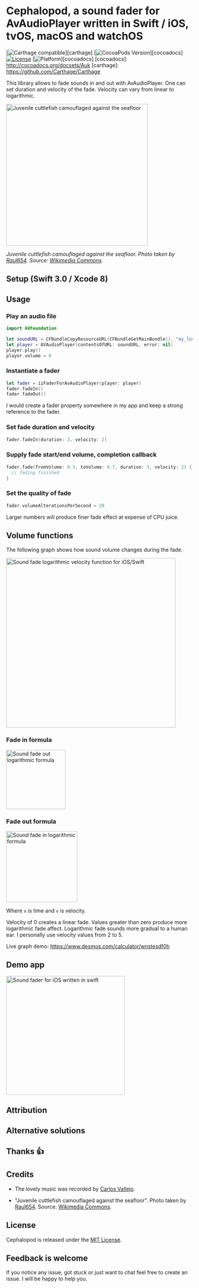 # Cephalopod, a sound fader for AvAudioPlayer written in Swift / iOS, tvOS, macOS and watchOS

[![Carthage compatible](https://img.shields.io/badge/Carthage-compatible-4BC51D.svg?style=flat)][carthage]
[![CocoaPods Version](https://img.shields.io/cocoapods/v/Auk.svg?style=flat)][cocoadocs]
[![License](https://img.shields.io/cocoapods/l/Auk.svg?style=flat)](LICENSE)
[![Platform](https://img.shields.io/cocoapods/p/Auk.svg?style=flat)][cocoadocs]
[cocoadocs]: http://cocoadocs.org/docsets/Auk
[carthage]: https://github.com/Carthage/Carthage

This library allows to fade sounds in and out with AvAudioPlayer. One can set duration and velocity of the fade. Velocity can vary from linear to logarithmic.


<img src='https://github.com/evgenyneu/Cephalopod/raw/master/graphics/cuttlefish.jpg' alt='Juvenile cuttlefish camouflaged against the seafloor' width='382'>

*Juvenile cuttlefish camouflaged against the seafloor. Photo taken by [Raul654](https://en.wikipedia.org/wiki/User:Raul654). Source: [Wikimedia Commons](https://en.wikipedia.org/wiki/File:Camouflage.jpg).*


## Setup (Swift 3.0 / Xcode 8)

<!-- There are three ways you can add Auk to your Xcode project.

#### Add source (iOS 7+)

Simply add two files to your project:

1. Moa image downloader [MoaDistrib.swift](https://github.com/evgenyneu/moa/blob/master/Distrib/MoaDistrib.swift).
2. Auk image slideshow [AukDistrib.swift](https://github.com/evgenyneu/Auk/blob/master/Distrib/AukDistrib.swift).

#### Setup with Carthage (iOS 8+)

1. Add `github "evgenyneu/Auk" ~> 7.0` to your Cartfile.
2. Run `carthage update`.
3. Add `moa` and `Auk` frameworks into your project.

#### Setup with CocoaPods (iOS 8+)

If you are using CocoaPods add this text to your Podfile and run `pod install`.

    use_frameworks!
    target 'Your target name'
    pod 'moa', '~> 8.0'
    pod 'Auk', '~> 7.0' -->



<!-- ### Legacy Swift versions

Setup a [previous version](https://github.com/evgenyneu/Auk/wiki/Legacy-Swift-versions) of the library if you use an older version of Swift. -->



## Usage

### Play an audio file

```Swift
import AVFoundation

let soundURL = CFBundleCopyResourceURL(CFBundleGetMainBundle(), "my_lovely_horse.mp3", nil, nil)
let player = AVAudioPlayer(contentsOfURL: soundURL, error: nil)
player.play()
player.volume = 0
```

### Instantiate a fader

```Swift
let fader = iiFaderForAvAudioPlayer(player: player)
fader.fadeIn()
fader.fadeOut()
```

I would create a fader property somewhere in my app and keep a strong reference to the fader.

### Set fade duration and velocity

```Swift
fader.fadeIn(duration: 3, velocity: 2)
```

### Supply fade start/end volume, completion callback

```Swift
fader.fade(fromVolume: 0.3, toVolume: 0.7, duration: 3, velocity: 2) { finished in
  // fading finished
}
```

### Set the quality of fade

```Swift
fader.volumeAlterationsPerSecond = 20
```

Larger numbers will produce finer fade effect at expense of CPU juice.

## Volume functions

The following graph shows how sound volume changes during the fade.

<img src="https://raw.githubusercontent.com/evgenyneu/sound-fader-ios/master/graphics/ios-fader-formula-graph-logarithmic.png" alt="Sound fade logarithmic velocity function for iOS/Swift" width="457">

### Fade in formula

<img src="https://raw.githubusercontent.com/evgenyneu/sound-fader-ios/master/graphics/audio-fade-out-formula-logarithmic.png" alt="Sound fade out logarithmic formula" width="160">

### Fade out formula

<img src="https://raw.githubusercontent.com/evgenyneu/sound-fader-ios/master/graphics/audio-fade-in-formula-logarithmic.png" alt="Sound fade in logarithmic formula" width="192">

Where `x` is time and `v` is velocity.

Velocity of 0 creates a linear fade. Values greater than zero produce more logarithmic fade affect. Logarithmic fade sounds more gradual to a human ear. I personally use velocity values from 2 to 5.

Live graph demo: https://www.desmos.com/calculator/wnstesdf0h

## Demo app

<img src="https://raw.githubusercontent.com/evgenyneu/sound-fader-ios/master/graphics/sound-fader-ios-swift.png" alt="Sound fader for iOS written in swift" width="320">

## Attribution




## Alternative solutions

<!-- Here is a list of other image slideshow libraries for iOS.


* [kimar/KIImagePager](https://github.com/kimar/KIImagePager)
* [kirualex/KASlideShow](https://github.com/kirualex/KASlideShow)
* [nicklockwood/iCarousel](https://github.com/nicklockwood/iCarousel)
* [nicklockwood/SwipeView](https://github.com/nicklockwood/SwipeView)
* [paritsohraval100/PJR-ScrollView-Slider](https://github.com/paritsohraval100/PJR-ScrollView-Slider)
* [zvonicek/ImageSlideshow](https://github.com/zvonicek/ImageSlideshow)
 -->

## Thanks 👍

<!-- * [eyaldar](https://github.com/eyaldar) added `updatePage` method.
* [Valpertui](https://github.com/Valpertui) added `removePage` and `removeCurrentPage` methods.
 -->
## Credits

* The lovely music was recorded by [Carlos Vallejo](http://www.flashkit.com/loops/Easy_Listening/Ill_Be_-Carlos_V-10012/index.php).

* "Juvenile cuttlefish camouflaged against the seafloor". Photo taken by [Raul654](https://en.wikipedia.org/wiki/User:Raul654). Source: [Wikimedia Commons](https://en.wikipedia.org/wiki/File:Camouflage.jpg).


## License

Cephalopod is released under the [MIT License](LICENSE).

## Feedback is welcome

If you notice any issue, got stuck or just want to chat feel free to create an issue. I will be happy to help you.
